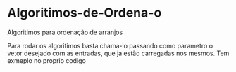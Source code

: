 # Algoritimos-de-Ordena-o
Algoritimos para ordenação de arranjos 

Para rodar os algoritimos basta chama-lo passando como parametro o vetor desejado com as entradas, que ja estão carregadas nos mesmos.
Tem exmeplo no proprio codigo
